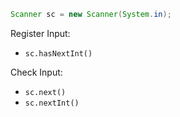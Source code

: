 
```java
Scanner sc = new Scanner(System.in);
```

Register Input:
- `sc.hasNextInt()`

Check Input:
- `sc.next()`
- `sc.nextInt()`
